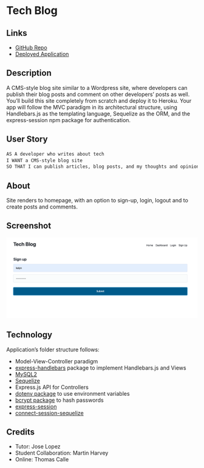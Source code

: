 # Tech Blog

## Links
- [GitHub Repo](https://github.com/kalynsifuentez/tech-blog.git)
- [Deployed Application](https://nameless-crag-55395-1bec364c2ecf.herokuapp.com/)

## Description

A CMS-style blog site similar to a Wordpress site, where developers can publish their blog posts and comment on other developers’ posts as well. You’ll build this site completely from scratch and deploy it to Heroku. Your app will follow the MVC paradigm in its architectural structure, using Handlebars.js as the templating language, Sequelize as the ORM, and the express-session npm package for authentication.

## User Story

```md
AS A developer who writes about tech
I WANT a CMS-style blog site
SO THAT I can publish articles, blog posts, and my thoughts and opinions
```

## About

Site renders to homepage, with an option to sign-up, login, logout and to create posts and comments.

## Screenshot

![screenshot](public/js/assets/tech-blog-screenshot.png) 

## Technology

Application’s folder structure follows:
- Model-View-Controller paradigm
- [express-handlebars](https://www.npmjs.com/package/express-handlebars) package to implement Handlebars.js and Views
- [MySQL2](https://www.npmjs.com/package/mysql2)
- [Sequelize](https://www.npmjs.com/package/sequelize)
- Express.js API for Controllers
- [dotenv package](https://www.npmjs.com/package/dotenv) to use environment variables
- [bcrypt package](https://www.npmjs.com/package/bcrypt) to hash passwords
- [express-session](https://www.npmjs.com/package/express-session)
- [connect-session-sequelize](https://www.npmjs.com/package/connect-session-sequelize)

## Credits

- Tutor: Jose Lopez
- Student Collaboration: Martin Harvey
- Online: Thomas Calle